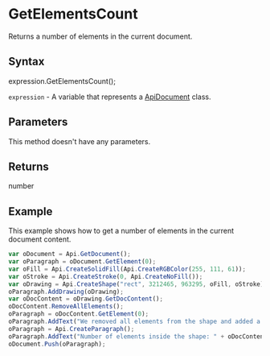 # GetElementsCount

Returns a number of elements in the current document.

## Syntax

expression.GetElementsCount();

`expression` - A variable that represents a [ApiDocument](../ApiDocument.md) class.

## Parameters

This method doesn't have any parameters.

## Returns

number

## Example

This example shows how to get a number of elements in the current document content.

```javascript
var oDocument = Api.GetDocument();
var oParagraph = oDocument.GetElement(0);
var oFill = Api.CreateSolidFill(Api.CreateRGBColor(255, 111, 61));
var oStroke = Api.CreateStroke(0, Api.CreateNoFill());
var oDrawing = Api.CreateShape("rect", 3212465, 963295, oFill, oStroke);
oParagraph.AddDrawing(oDrawing);
var oDocContent = oDrawing.GetDocContent();
oDocContent.RemoveAllElements();
oParagraph = oDocContent.GetElement(0);
oParagraph.AddText("We removed all elements from the shape and added a new paragraph inside it.");
oParagraph = Api.CreateParagraph();
oParagraph.AddText("Number of elements inside the shape: " + oDocContent.GetElementsCount());
oDocument.Push(oParagraph);
```
